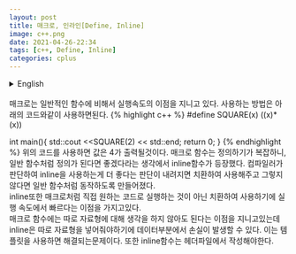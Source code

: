 ```yaml
---
layout: post
title: 매크로, 인라인[Define, Inline]
image: c++.png
date: 2021-04-26-22:34
tags: [c++, Define, Inline]
categories: cplus
---
```


<details>
<summary>English</summary>
<div markdown="1">
Define has the advantage of execution speed compared to general functions. How to use is as shown in the code below.
{% highlight c++ %}
#define SQUARE(x) ((x)*(x))

int main(){
    std::cout <<SQUARE(2) << std::end;
    return 0;
}
{% endhighlight %}
If you use the code above, the value 4 is displayed. Since the Define function is complex to define, the inline function emerged from the idea that it would be nice if it could be defined like a regular function. If the compiler judges that it is better to use inline, it is replaced and used, otherwise it is made to behave like a normal function.<br>
Inline also has the advantage of being fast in execution because it is used by replacing it with the desired code like a macro.<br>
Macro functions have the advantage of not having to think about the data type separately, but inline requires a separate data type, so data loss may occur in the data part. This is a problem solved by using templates. Also, the inline function must be written in the header file.
<br>


---------------------------------------------------------------------------------------------------
</div>
</details>
<br>
매크로는 일반적인 함수에 비해서 실행속도의 이점을 지니고 있다. 사용하는 방법은 아래의 코드와같이 사용하면된다.
{% highlight c++ %}
#define SQUARE(x) ((x)*(x))

int main(){
    std::cout <<SQUARE(2) << std::end;
    return 0;
}
{% endhighlight %}
위의 코드를 사용하면 값은 4가 출력될것이다. 매크로 함수는 정의하기가 복잡하니, 일반 함수처럼 정의가 된다면 좋겠다라는 생각에서 inline함수가 등장했다. 컴파일러가 판단하여 inline을 사용하는게 더 좋다는 판단이 내려지면 치환하여 사용해주고 그렇지 않다면 일반 함수처럼 동작하도록 만들어졌다.<br>
inline또한 매크로처럼 직접 원하는 코드로 실행하는 것이 아닌 치환하여 사용하기에 실행 속도에서 빠르다는 이점을 가지고있다.<br>
매크로 함수에는 따로 자료형에 대해 생각을 하지 않아도 된다는 이점을 지니고있는데 inline은 따로 자료형을 넣어줘야하기에 데이터부분에서 손실이 발생할 수 있다. 이는 템플릿을 사용하면 해결되는문제이다. 또한 inline함수는 헤더파일에서 작성해야한다.